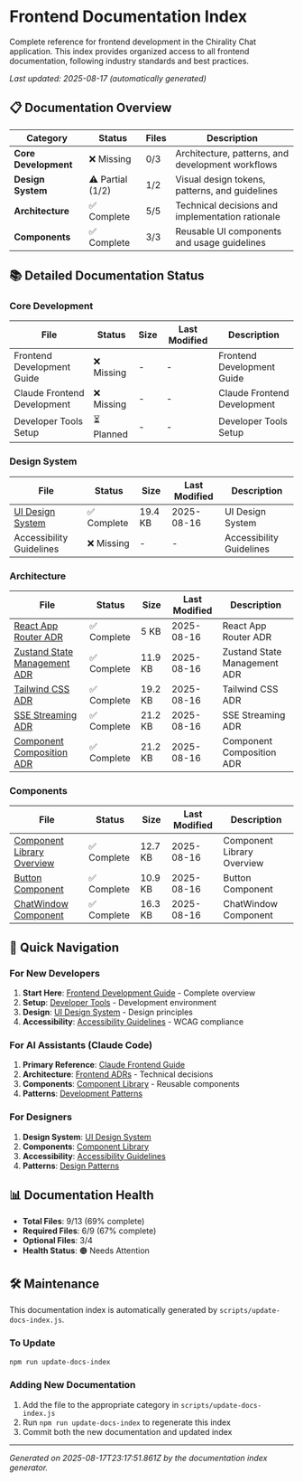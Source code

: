 # Frontend Documentation Index

Complete reference for frontend development in the Chirality Chat application. This index provides organized access to all frontend documentation, following industry standards and best practices.

*Last updated: 2025-08-17 (automatically generated)*

## 📋 Documentation Overview

| Category | Status | Files | Description |
|----------|---------|-------|-------------|
| **Core Development** | ❌ Missing | 0/3 | Architecture, patterns, and development workflows |
| **Design System** | ⚠️ Partial (1/2) | 1/2 | Visual design tokens, patterns, and guidelines |
| **Architecture** | ✅ Complete | 5/5 | Technical decisions and implementation rationale |
| **Components** | ✅ Complete | 3/3 | Reusable UI components and usage guidelines |

## 📚 Detailed Documentation Status

### Core Development

| File | Status | Size | Last Modified | Description |
|------|---------|------|---------------|-------------|
| Frontend Development Guide | ❌ Missing | - | - | Frontend Development Guide |
| Claude Frontend Development | ❌ Missing | - | - | Claude Frontend Development |
| Developer Tools Setup | ⏳ Planned | - | - | Developer Tools Setup |

### Design System

| File | Status | Size | Last Modified | Description |
|------|---------|------|---------------|-------------|
| [UI Design System](../docs/UI_DESIGN_SYSTEM.md) | ✅ Complete | 19.4 KB | 2025-08-16 | UI Design System |
| Accessibility Guidelines | ❌ Missing | - | - | Accessibility Guidelines |

### Architecture

| File | Status | Size | Last Modified | Description |
|------|---------|------|---------------|-------------|
| [React App Router ADR](../docs/adr/frontend/008-react-app-router.md) | ✅ Complete | 5 KB | 2025-08-16 | React App Router ADR |
| [Zustand State Management ADR](../docs/adr/frontend/009-zustand-state-management.md) | ✅ Complete | 11.9 KB | 2025-08-16 | Zustand State Management ADR |
| [Tailwind CSS ADR](../docs/adr/frontend/010-tailwind-design-system.md) | ✅ Complete | 19.2 KB | 2025-08-16 | Tailwind CSS ADR |
| [SSE Streaming ADR](../docs/adr/frontend/011-sse-streaming-pattern.md) | ✅ Complete | 21.2 KB | 2025-08-16 | SSE Streaming ADR |
| [Component Composition ADR](../docs/adr/frontend/012-component-composition.md) | ✅ Complete | 21.2 KB | 2025-08-16 | Component Composition ADR |

### Components

| File | Status | Size | Last Modified | Description |
|------|---------|------|---------------|-------------|
| [Component Library Overview](../docs/components/README.md) | ✅ Complete | 12.7 KB | 2025-08-16 | Component Library Overview |
| [Button Component](../docs/components/atoms/Button.md) | ✅ Complete | 10.9 KB | 2025-08-16 | Button Component |
| [ChatWindow Component](../docs/components/organisms/ChatWindow.md) | ✅ Complete | 16.3 KB | 2025-08-16 | ChatWindow Component |

## 🔗 Quick Navigation

### For New Developers
1. **Start Here**: [Frontend Development Guide](../FRONTEND_DEVELOPMENT.md) - Complete overview
2. **Setup**: [Developer Tools](../DEVELOPER-TOOLS.md) - Development environment
3. **Design**: [UI Design System](../docs/UI_DESIGN_SYSTEM.md) - Design principles
4. **Accessibility**: [Accessibility Guidelines](../ACCESSIBILITY.md) - WCAG compliance

### For AI Assistants (Claude Code)
1. **Primary Reference**: [Claude Frontend Guide](../CLAUDE_FRONTEND.md)
2. **Architecture**: [Frontend ADRs](../docs/adr/frontend/) - Technical decisions
3. **Components**: [Component Library](../docs/components/) - Reusable components
4. **Patterns**: [Development Patterns](../FRONTEND_DEVELOPMENT.md#development-patterns)

### For Designers
1. **Design System**: [UI Design System](../docs/UI_DESIGN_SYSTEM.md)
2. **Components**: [Component Library](../docs/components/)
3. **Accessibility**: [Accessibility Guidelines](../ACCESSIBILITY.md)
4. **Patterns**: [Design Patterns](../docs/UI_DESIGN_SYSTEM.md#component-guidelines)

## 📊 Documentation Health

- **Total Files**: 9/13 (69% complete)
- **Required Files**: 6/9 (67% complete)
- **Optional Files**: 3/4
- **Health Status**: 🟠 Needs Attention

## 🛠️ Maintenance

This documentation index is automatically generated by `scripts/update-docs-index.js`.

### To Update
```bash
npm run update-docs-index
```

### Adding New Documentation
1. Add the file to the appropriate category in `scripts/update-docs-index.js`
2. Run `npm run update-docs-index` to regenerate this index
3. Commit both the new documentation and updated index

---

*Generated on 2025-08-17T23:17:51.861Z by the documentation index generator.*
